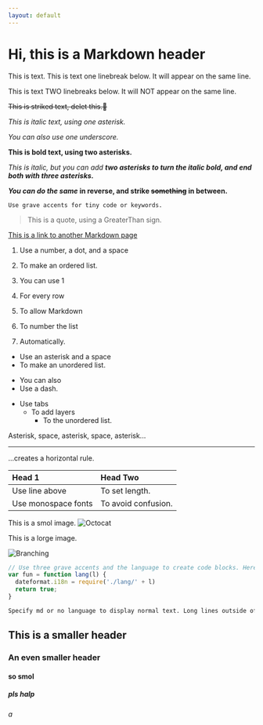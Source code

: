```yaml
---
layout: default
---
```

# Hi, this is a Markdown header

This is text.
This is text one linebreak below. It will appear on the same line.

This is text TWO linebreaks below. It will NOT appear on the same line.

~~This is striked text, delet this.🔫~~

*This is italic text, using one asterisk.*

_You can also use one underscore._

**This is bold text, using two asterisks.**

*This is italic, but you can add **two asterisks to turn the italic bold, and end both with three asterisks.***

***You can do the same* in reverse, and strike ~~something~~ in between.**

`Use grave accents for tiny code or keywords.`

> This is a quote, using a GreaterThan sign.

[This is a link to another Markdown page](./index.md)

1. Use a number, a dot, and a space
2. To make an ordered list.

1. You can use 1
1. For every row
1. To allow Markdown
1. To number the list
1. Automatically.

* Use an asterisk and a space
* To make an unordered list.

- You can also
- Use a dash.

* Use tabs
  * To add layers
    * To the unordered list.

Asterisk, space, asterisk, space, asterisk...
* * *
...creates a horizontal rule.

| Head 1              | Head Two            |
|:--------------------|:--------------------|
| Use line above      | To set length.      |
| Use monospace fonts | To avoid confusion. |

This is a smol image.
![Octocat](https://static.f-list.net/images/avatar/tokumei%20kii.png)

This is a lorge image.

![Branching](https://static.f-list.net/images/charinline/a0/ce/a0ceb589e437b739a897f116d9e9065a62d338bf.png)

```js
// Use three grave accents and the language to create code blocks. Here's some meme javascript.
var fun = function lang(l) {
  dateformat.i18n = require('./lang/' + l)
  return true;
}
```

```md
Specify md or no language to display normal text. Long lines outside of code blocks wrap around, but long lines inside code blocks do not. This is a long enough text to demonstrate this. Did you know that in terms of Human to Pokemon breeding Vaporeon is- ok sorry.
```

## This is a smaller header

### An even smaller header

#### so smol

##### pls halp

###### a
